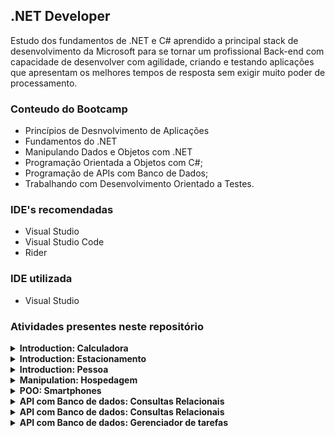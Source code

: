 ## .NET Developer
Estudo dos fundamentos de .NET e C# aprendido a principal stack de desenvolvimento da Microsoft para se tornar um profissional Back-end com capacidade de desenvolver com agilidade, criando e testando aplicações que apresentam os melhores tempos de resposta sem exigir muito poder de processamento.



### Conteudo do Bootcamp 
- Princípios de Desnvolvimento de Aplicações
- Fundamentos do .NET
- Manipulando Dados e Objetos com .NET
- Programação Orientada a Objetos com C#;
- Programação de APIs com Banco de Dados;
- Trabalhando com Desenvolvimento Orientado a Testes.



### IDE's recomendadas
- Visual Studio
- Visual Studio Code
- Rider

### IDE utilizada
- Visual Studio


### Atividades presentes neste repositório

<details>
    <summary><b>Introduction: Calculadora <b></summary>
    <p style="font-weight: normal;"><b>Operadores Aritméticos:</b> É um simples exemplo de uma calculadora com operação básicas, onde o usuário informa dois números e escolhe a operação desejada</p>
</details>

<details>
    <summary><b>Introduction: Estacionamento <b></summary>
    <p style="font-weight: normal;"><b>Desafio:</b> Desafio básico simulando um estacionamento, usando alguns conceitos básicos</p>
</details>

<details>
    <summary><b>Introduction: Pessoa <b></summary>
    <p style="font-weight: normal;"><b>Sintaxe e  Tipos de Dados em C#:</b> É um simples exemplo de uma classe pessoa</p>
</details>

<details>
    <summary><b>Manipulation: Hospedagem <b></summary>
    <p style="font-weight: normal;"><b>Desafio:</b> Desafio simples para construir um sistema de hospedagem, que será usado para realizar uma reserva em um hotel</p>
</details>

<details>
    <summary><b>POO: Smartphones <b></summary>
    <p style="font-weight: normal;"><b>Desafio:</b> Desafio simples para construir um sistema que trabalha com celulares, precisa realizar uma abstração de um celular e disponibilize maneiras de diferentes marcas e modelos terem seu próprio comportamento, possibilitando um maior reuso de código e usando a orientação a objetos</p>
</details>

<details>
    <summary><b>API com Banco de dados: Consultas Relacionais <b></summary>
    <p style="font-weight: normal;"><b>Desafio:</b> Desafio simples para realizar consultas no banco de dados com o objetivo de trazer alguns dados para análise, isso no banco Filmes</p>
</details>
<details>
    <summary><b>API com Banco de dados: Consultas Relacionais <b></summary>
    <p style="font-weight: normal;"><b>Desafio:</b> Desafio simples para realizar consultas no banco de dados com o objetivo de trazer alguns dados para análise, isso no banco Filmes</p>
</details>
<details>
    <summary><b>API com Banco de dados: Gerenciador de tarefas <b></summary>
    <p style="font-weight: normal;"><b>Desafio:</b> Desafio simples de sistema gerenciador de tarefas, onde seja possível cadastrar uma lista de tarefas que permitirá organizar melhor a sua rotina.</p>
</details>
